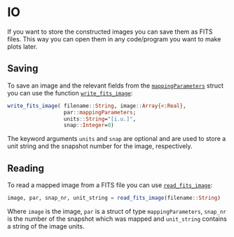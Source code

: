 # IO

If you want to store the constructed images you can save them as FITS files. This way you can open them in any code/program you want to make plots later.

## Saving

To save an image and the relevant fields from the [`mappingParameters`](@ref) struct you can use the function [`write_fits_image`](@ref):

```julia
write_fits_image( filename::String, image::Array{<:Real}, 
                  par::mappingParameters; 
                  units::String="[i.u.]",
                  snap::Integer=0)
```

The keyword arguments `units` and `snap` are optional and are used to store a unit string and the snapshot number for the image, respectively.


## Reading

To read a mapped image from a FITS file you can use [`read_fits_image`](@ref):

```julia
image, par, snap_nr, unit_string = read_fits_image(filename::String)
```

Where `image` is the image, `par` is a struct of type `mappingParameters`, `snap_nr` is the number of the snapshot which was mapped and `unit_string` contains a string of the image units.